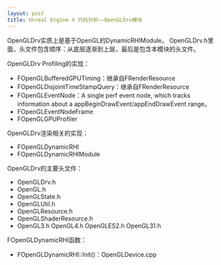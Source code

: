 ```yaml
---
layout: post
title: Unreal Engine 4 代码分析——OpenGLDrv模块
---
```


OpenGLDrv实质上是基于OpenGL的DynamicRHIModule。
OpenGLDrv.h里面，头文件包含顺序：从底层逐渐到上层，最后是包含本模块的头文件。

OpenGLDrv Profiling的实现：

+ FOpenGLBufferedGPUTiming：继承自FRenderResource
+ FOpenGLDisjointTimeStampQuery：继承自FRenderResource
+ FOpenGLEventNode：A single perf event node, which tracks information about a appBeginDrawEvent/appEndDrawEvent range。
+ FOpenGLEventNodeFrame
+ FOpenGLGPUProfiler

OpenGLDrv渲染相关的实现：

+ FOpenGLDynamicRHI
+ FOpenGLDynamicRHIModule


OpenGLDrv的主要头文件：

+ OpenGLDrv.h
+ OpenGL.h
+ OpenGLState.h
+ OpenGLUtil.h
+ OpenGLResource.h
+ OpenGLShaderResource.h
+ OpenGL3.h OpenGL4.h OpenGLES2.h OpenGL31.h

FOpenGLDynamicRHI函数：

+ FOpenGLDynamicRHI::Init()：OpenGLDevice.cpp
